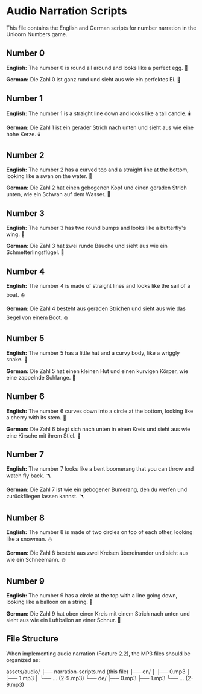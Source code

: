 # Audio Narration Scripts

This file contains the English and German scripts for number narration in the Unicorn Numbers game.

## Number 0

**English:** The number 0 is round all around and looks like a perfect egg. 🥚

**German:** Die Zahl 0 ist ganz rund und sieht aus wie ein perfektes Ei. 🥚

## Number 1

**English:** The number 1 is a straight line down and looks like a tall candle. 🕯️

**German:** Die Zahl 1 ist ein gerader Strich nach unten und sieht aus wie eine hohe Kerze. 🕯️

## Number 2

**English:** The number 2 has a curved top and a straight line at the bottom, looking like a swan on the water. 🦢

**German:** Die Zahl 2 hat einen gebogenen Kopf und einen geraden Strich unten, wie ein Schwan auf dem Wasser. 🦢

## Number 3

**English:** The number 3 has two round bumps and looks like a butterfly's wing. 🦋

**German:** Die Zahl 3 hat zwei runde Bäuche und sieht aus wie ein Schmetterlingsflügel. 🦋

## Number 4

**English:** The number 4 is made of straight lines and looks like the sail of a boat. ⛵

**German:** Die Zahl 4 besteht aus geraden Strichen und sieht aus wie das Segel von einem Boot. ⛵

## Number 5

**English:** The number 5 has a little hat and a curvy body, like a wriggly snake. 🐍

**German:** Die Zahl 5 hat einen kleinen Hut und einen kurvigen Körper, wie eine zappelnde Schlange. 🐍

## Number 6

**English:** The number 6 curves down into a circle at the bottom, looking like a cherry with its stem. 🍒

**German:** Die Zahl 6 biegt sich nach unten in einen Kreis und sieht aus wie eine Kirsche mit ihrem Stiel. 🍒

## Number 7

**English:** The number 7 looks like a bent boomerang that you can throw and watch fly back. 🪃

**German:** Die Zahl 7 ist wie ein gebogener Bumerang, den du werfen und zurückfliegen lassen kannst. 🪃

## Number 8

**English:** The number 8 is made of two circles on top of each other, looking like a snowman. ⛄

**German:** Die Zahl 8 besteht aus zwei Kreisen übereinander und sieht aus wie ein Schneemann. ⛄

## Number 9

**English:** The number 9 has a circle at the top with a line going down, looking like a balloon on a string. 🎈

**German:** Die Zahl 9 hat oben einen Kreis mit einem Strich nach unten und sieht aus wie ein Luftballon an einer Schnur. 🎈

## File Structure

When implementing audio narration (Feature 2.2), the MP3 files should be organized as:

assets/audio/
├── narration-scripts.md (this file)
├── en/
│ ├── 0.mp3
│ ├── 1.mp3
│ └── ... (2-9.mp3)
└── de/
├── 0.mp3
├── 1.mp3
└── ... (2-9.mp3)
